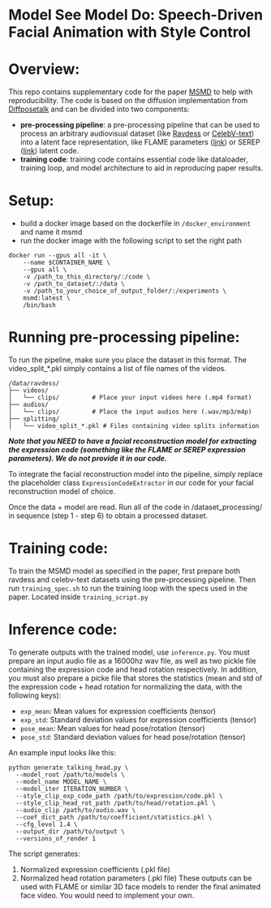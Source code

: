 # Model See Model Do: Speech-Driven Facial Animation with Style Control

# Overview:
This repo contains supplementary code for the paper [MSMD](https://ubisoft-laforge.github.io/character/msmd/) to help with reproducibility. The code is based on the diffusion implementation from [Diffposetalk](https://github.com/DiffPoseTalk/DiffPoseTalk) and can be divided into two components:
* **pre-processing pipeline**: a pre-processing pipeline that can be used to process an arbitrary audiovisual dataset (like [Ravdess](https://paperswithcode.com/dataset/ravdess) or [CelebV-text](https://celebv-text.github.io/)) into a latent face representation, like FLAME parameters ([link](https://flame.is.tue.mpg.de/)) or SEREP ([link](https://arxiv.org/abs/2412.14371)) latent code. 
* **training code**: training code contains essential code like dataloader, training loop, and model architecture to aid in reproducing paper results. 

# Setup:

- build a docker image based on the dockerfile in `/docker_environment` and name it msmd
- run the docker image with the following script to set the right path

```
docker run --gpus all -it \
    --name $CONTAINER_NAME \
    --gpus all \
    -v /path_to_this_directory/:/code \
    -v /path_to_dataset/:/data \
    -v /path_to_your_choice_of_output_folder/:/experiments \
    msmd:latest \
    /bin/bash

```

# Running pre-processing pipeline:

To run the pipeline, make sure you place the dataset in this format. The video_split_*.pkl simply contains a list of file names of the videos.

```
/data/ravdess/
├── videos/
│   └── clips/         # Place your input videos here (.mp4 format)
├── audios/
│   └── clips/         # Place the input audios here (.wav/mp3/m4p)
├── splitting/
│   └── video_split_*.pkl # Files containing video splits information
```
***Note that you NEED to have a facial reconstruction model for extracting the expression code (something like the FLAME or SEREP expression parameters). We do not provide it in our code.***

To integrate the facial reconstruction model into the pipeline, simply replace the placeholder class `ExpressionCodeExtractor` in our code for your facial reconstruction model of choice. 

Once the data + model are read. Run all of the code in /dataset_processing/ in sequence (step 1 - step 6) to obtain a processed dataset.


# Training code:

To train the MSMD model as specified in the paper, first prepare both ravdess and celebv-text datasets using the pre-processing pipeline. Then run `training_spec.sh` to run the training loop with the specs used in the paper. Located inside `training_script.py`

# Inference code:

To generate outputs with the trained model, use `inference.py`. You must prepare an input audio file as a 16000hz wav file, as well as two pickle file containing the expression code and head rotation respectively. In addition, you must also prepare a picke file that stores the statistics (mean and std of the expression code + head rotation for normalizing the data, with the following keys):

- `exp_mean`: Mean values for expression coefficients (tensor)
- `exp_std`: Standard deviation values for expression coefficients (tensor)
- `pose_mean`: Mean values for head pose/rotation (tensor)
- `pose_std`: Standard deviation values for head pose/rotation (tensor)

An example input looks like this:

```
python generate_talking_head.py \
  --model_root /path/to/models \
  --model_name MODEL_NAME \
  --model_iter ITERATION_NUMBER \
  --style_clip_exp_code_path /path/to/expression/code.pkl \
  --style_clip_head_rot_path /path/to/head/rotation.pkl \
  --audio_clip /path/to/audio.wav \
  --coef_dict_path /path/to/coefficient/statistics.pkl \
  --cfg_level 1.4 \
  --output_dir /path/to/output \
  --versions_of_render 1
```

The script generates:
1. Normalized expression coefficients (.pkl file)
2. Normalized head rotation parameters (.pkl file)
These outputs can be used with FLAME or similar 3D face models to render the final animated face video. You would need to implement your own. 